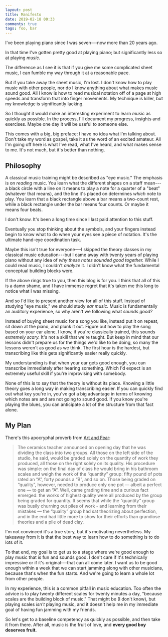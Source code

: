 ```yaml
---
layout: post
title: Manifesto
date: 2019-02-18 00:33
comments: true
tags: foo, bar
---
```


I've been playing piano since I was seven---now more than 20 years ago.

In that time I've gotten pretty good at playing piano; but significantly less so
at playing *music.*

The difference as I see it is that if you give me some complicated sheet music,
I can fumble my way through it at a reasonable pace.

But if you take away the sheet music, I'm lost. I don't know how to play music
with other people, nor do I know anything about what makes music sound good. All
I know is how to read musical notation off of a page at high speeds and
transform that into finger movements. My technique is killer, but my knowledge
is significantly lacking.

So I thought it would make an interesting experiment to learn *music* as quickly
as possible. In the process, I'll document my progress, insights and exercises.
Maybe one day it will be useful to someone else.

This comes with a big, big preface: I have no idea what I'm talking about. Don't
take my word as gospel, take it as the word of an excited amateur. All I'm going
off here is what I've read, what I've heard, and what makes sense to me. It's
not much, but it's better than nothing.


## Philosophy

A classical music training might be described as "eye music." The emphasis is on
*reading* music. You learn what the different shapes on a staff mean---a black
circle with a line on it means to play a note for a quarter of a "beat"
(whatever that means), and the line it's placed on determines *which* note to
play. You learn that a black rectangle above a bar means a two-count rest, while
a black rectangle under the bar means four counts. Or maybe it means four beats.

I don't know. It's been a long time since I last paid attention to this stuff.

Eventually you stop thinking about the symbols, and your fingers instead begin
to know what to do when your eyes see a piece of notation. It's the ultimate
hand-eye coordination task.

Maybe this isn't true for everyone---I skipped the theory classes in my
classical music education---but I came away with twenty years of playing piano
without any idea of *why these notes sounded good together.* While I could read
music, I couldn't *analyze* it. I didn't know what the fundamental conceptual
building blocks were.

If the above rings true to you, then this blog is for you. I think that all of
this is a damn shame, and I have immense regret that it's taken me this long to
notice what I was missing.

And so I'd like to present another view for all of this stuff. Instead of
studying "eye music," we should study *ear music.* Music is fundamentally an
auditory experience, so why aren't we following what *sounds good?*

Instead of buying sheet music for a song you like, instead put it on repeat, sit
down at the piano, and plunk it out. Figure out how to play the song based on
your ear alone. I know, if you're classically trained, this sounds *extremely
scary.* It's not a skill that we're taught. But keep in mind that our lessons
didn't prepare us for the things we'd like to be doing, so many the lessons
weren't as good as we think. The first hour is the hardest, but transcribing
like this gets significantly easier really quickly.

My understanding is that when your ear gets good enough, you can transcribe
immediately after hearing something. Which I'd expect is an extremely useful
skill if you're improvising with somebody.

None of this is to say that the theory is without its place. Knowing a little
theory goes a long way in making transcribing easier. If you can quickly find
out what key you're in, you've got a big advantage in terms of knowing which
notes are and are not going to sound good. If you know you're playing the blues,
you can anticipate a lot of the structure from that fact alone.


## My Plan

There's this apocryphal proverb from [Art and Fear][fear]:

[fear]: https://www.goodreads.com/book/show/187633.Art_and_Fear

> The ceramics teacher announced on opening day that he was dividing the class
> into two groups. All those on the left side of the studio, he said, would be
> graded solely on the quantity of work they produced, all those on the right
> solely on its quality. His procedure was simple: on the final day of class he
> would bring in his bathroom scales and weigh the work of the “quantity” group:
> fifty pound of pots rated an “A”, forty pounds a “B”, and so on. Those being
> graded on “quality”, however, needed to produce only one pot — albeit a
> perfect one — to get an “A”. Well, came grading time and a curious fact
> emerged: the works of highest quality were all produced by the group being
> graded for quantity. It seems that while the “quantity” group was busily
> churning out piles of work - and learning from their mistakes — the “quality”
> group had sat theorizing about perfection, and in the end had little more to
> show for their efforts than grandiose theories and a pile of dead clay.

I'm not convinced it's a true story, but it's motivating nevertheless. My
takeaway from it is that the best way to learn how to do something is to do lots
of it.

To that end, my goal is to get us to a stage where we're good enough to play
music that is fun and sounds good. I don't care if it's technically impressive
or if it's original---that can all come later. I want us to be good enough
within a week that we can start jamming along with other musicians, because
that's when the fun starts. And we're going to learn a whole lot from other
people.

In my experience, this is a common pitfall in music education. Too often the
advice is to play twenty different scales for twenty minutes a day, "because
scales are the building block of music." That might be (I don't know), but
playing scales *isn't* playing music, and it doesn't help me in my immediate
goal of having fun jamming with my friends.

So let's get to a baseline competency as quickly as possible, and then take it
from there. After all, music is the fruit of love, and **every good boy deserves
fruit.**

